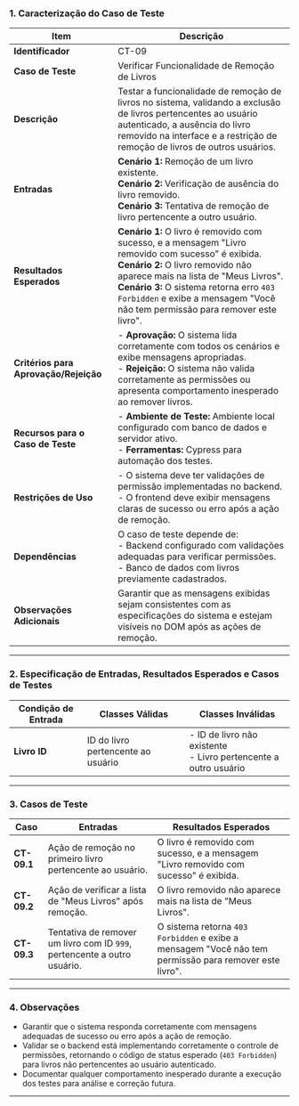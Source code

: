 ### **1. Caracterização do Caso de Teste**

| **Item**                      | **Descrição**                                                                                      |
|-------------------------------|----------------------------------------------------------------------------------------------------|
| **Identificador**             | CT-09                                                                                             |
| **Caso de Teste**             | Verificar Funcionalidade de Remoção de Livros                                                     |
| **Descrição**                 | Testar a funcionalidade de remoção de livros no sistema, validando a exclusão de livros pertencentes ao usuário autenticado, a ausência do livro removido na interface e a restrição de remoção de livros de outros usuários. |
| **Entradas**                  | **Cenário 1:** Remoção de um livro existente. <br> **Cenário 2:** Verificação de ausência do livro removido. <br> **Cenário 3:** Tentativa de remoção de livro pertencente a outro usuário. |
| **Resultados Esperados**      | **Cenário 1:** O livro é removido com sucesso, e a mensagem "Livro removido com sucesso" é exibida. <br> **Cenário 2:** O livro removido não aparece mais na lista de "Meus Livros". <br> **Cenário 3:** O sistema retorna erro `403 Forbidden` e exibe a mensagem "Você não tem permissão para remover este livro". |
| **Critérios para Aprovação/Rejeição** | - **Aprovação:** O sistema lida corretamente com todos os cenários e exibe mensagens apropriadas. <br> - **Rejeição:** O sistema não valida corretamente as permissões ou apresenta comportamento inesperado ao remover livros. |
| **Recursos para o Caso de Teste** | - **Ambiente de Teste:** Ambiente local configurado com banco de dados e servidor ativo. <br> - **Ferramentas:** Cypress para automação dos testes. |
| **Restrições de Uso**         | - O sistema deve ter validações de permissão implementadas no backend. <br> - O frontend deve exibir mensagens claras de sucesso ou erro após a ação de remoção. |
| **Dependências**              | O caso de teste depende de: <br> - Backend configurado com validações adequadas para verificar permissões. <br> - Banco de dados com livros previamente cadastrados. |
| **Observações Adicionais**    | Garantir que as mensagens exibidas sejam consistentes com as especificações do sistema e estejam visíveis no DOM após as ações de remoção. |

---

### **2. Especificação de Entradas, Resultados Esperados e Casos de Testes**

| **Condição de Entrada**         | **Classes Válidas**                          | **Classes Inválidas**                    |
|---------------------------------|---------------------------------------------|------------------------------------------|
| **Livro ID**                    | ID do livro pertencente ao usuário          | - ID de livro não existente <br> - Livro pertencente a outro usuário |

---

### **3. Casos de Teste**

| **Caso**          | **Entradas**                                                                                                   | **Resultados Esperados**                                                                              |
|--------------------|---------------------------------------------------------------------------------------------------------------|-------------------------------------------------------------------------------------------------------|
| **CT-09.1**       | Ação de remoção no primeiro livro pertencente ao usuário.                                                     | O livro é removido com sucesso, e a mensagem "Livro removido com sucesso" é exibida.                |
| **CT-09.2**       | Ação de verificar a lista de "Meus Livros" após remoção.                                                       | O livro removido não aparece mais na lista de "Meus Livros".                                         |
| **CT-09.3**       | Tentativa de remover um livro com ID `999`, pertencente a outro usuário.                                       | O sistema retorna `403 Forbidden` e exibe a mensagem "Você não tem permissão para remover este livro". |

---

### **4. Observações**
- Garantir que o sistema responda corretamente com mensagens adequadas de sucesso ou erro após a ação de remoção.
- Validar se o backend está implementando corretamente o controle de permissões, retornando o código de status esperado (`403 Forbidden`) para livros não pertencentes ao usuário autenticado.
- Documentar qualquer comportamento inesperado durante a execução dos testes para análise e correção futura.

---
